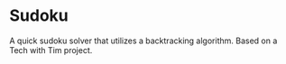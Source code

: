 # Sudoku
A quick sudoku solver that utilizes a backtracking algorithm. Based on a Tech with Tim project.
